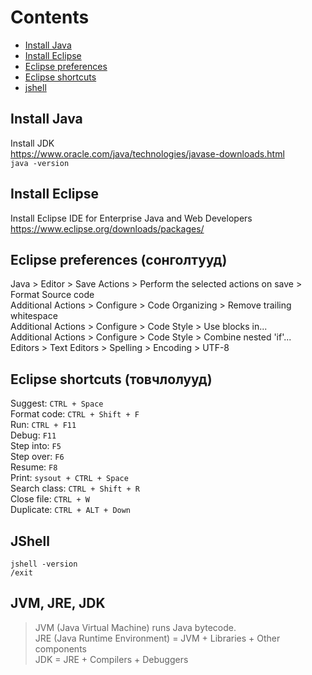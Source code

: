 # Contents
* [Install Java](#Install-Java)
* [Install Eclipse](#Install-Eclipse)
* [Eclipse preferences](#Eclipse-preferences-сонголтууд)
* [Eclipse shortcuts](#Eclipse-shortcuts-товчлолууд)
* [jshell](#jshell)

## Install Java
Install JDK  
https://www.oracle.com/java/technologies/javase-downloads.html  
```java -version```  

## Install Eclipse
Install Eclipse IDE for Enterprise Java and Web Developers  
https://www.eclipse.org/downloads/packages/  

## Eclipse preferences (сонголтууд)
Java > Editor > Save Actions > Perform the selected actions on save > Format Source code  
Additional Actions > Configure > Code Organizing > Remove trailing whitespace  
Additional Actions > Configure > Code Style > Use blocks in...  
Additional Actions > Configure > Code Style > Combine nested 'if'...  
Editors > Text Editors > Spelling > Encoding > UTF-8  

## Eclipse shortcuts (товчлолууд)
Suggest: ```CTRL + Space```  
Format code: ```CTRL + Shift + F```  
Run: ```CTRL + F11```  
Debug: ```F11```  
Step into: ```F5```  
Step over: ```F6```  
Resume: ```F8```  
Print: ```sysout + CTRL + Space```  
Search class: ```CTRL + Shift + R```  
Close file: ```CTRL + W```  
Duplicate: ```CTRL + ALT + Down```  

## JShell
```jshell -version```  
```/exit```  

## JVM, JRE, JDK
> JVM (Java Virtual Machine) runs Java bytecode.  
> JRE (Java Runtime Environment) = JVM + Libraries + Other components  
> JDK = JRE + Compilers + Debuggers  




